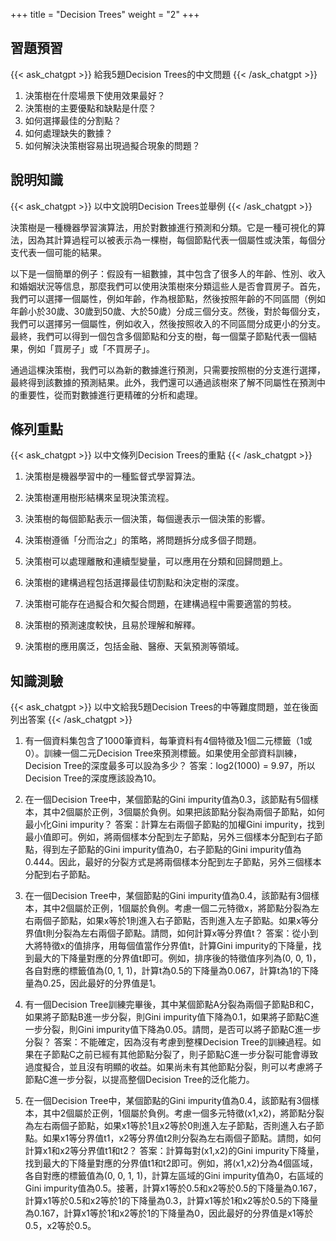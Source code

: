 +++
title = "Decision Trees"
weight = "2"
+++
## 習題預習
{{< ask_chatgpt >}}
給我5題Decision Trees的中文問題
{{< /ask_chatgpt >}}

1. 決策樹在什麼場景下使用效果最好？
2. 決策樹的主要優點和缺點是什麼？
3. 如何選擇最佳的分割點？
4. 如何處理缺失的數據？
5. 如何解決決策樹容易出現過擬合現象的問題？   

## 說明知識
{{< ask_chatgpt >}}
以中文說明Decision Trees並舉例
{{< /ask_chatgpt >}}

決策樹是一種機器學習演算法，用於對數據進行預測和分類。它是一種可視化的算法，因為其計算過程可以被表示為一棵樹，每個節點代表一個屬性或決策，每個分支代表一個可能的結果。

以下是一個簡單的例子：假設有一組數據，其中包含了很多人的年齡、性別、收入和婚姻狀況等信息，那麼我們可以使用決策樹來分類這些人是否會買房子。首先，我們可以選擇一個屬性，例如年齡，作為根節點，然後按照年齡的不同區間（例如年齡小於30歲、30歲到50歲、大於50歲）分成三個分支。然後，對於每個分支，我們可以選擇另一個屬性，例如收入，然後按照收入的不同區間分成更小的分支。最終，我們可以得到一個包含多個節點和分支的樹，每一個葉子節點代表一個結果，例如「買房子」或「不買房子」。

通過這棵決策樹，我們可以為新的數據進行預測，只需要按照樹的分支進行選擇，最終得到該數據的預測結果。此外，我們還可以通過該樹來了解不同屬性在預測中的重要性，從而對數據進行更精確的分析和處理。   

## 條列重點
{{< ask_chatgpt >}}
以中文條列Decision Trees的重點
{{< /ask_chatgpt >}}

1. 決策樹是機器學習中的一種監督式學習算法。

2. 決策樹運用樹形結構來呈現決策流程。

3. 決策樹的每個節點表示一個決策，每個邊表示一個決策的影響。

4. 決策樹遵循「分而治之」的策略，將問題拆分成多個子問題。

5. 決策樹可以處理離散和連續型變量，可以應用在分類和回歸問題上。

6. 決策樹的建構過程包括選擇最佳切割點和決定樹的深度。

7. 決策樹可能存在過擬合和欠擬合問題，在建構過程中需要適當的剪枝。

8. 決策樹的預測速度較快，且易於理解和解釋。

9. 決策樹的應用廣泛，包括金融、醫療、天氣預測等領域。   

## 知識測驗
{{< ask_chatgpt >}}
以中文給我5題Decision Trees的中等難度問題，並在後面列出答案
{{< /ask_chatgpt >}}

1. 有一個資料集包含了1000筆資料，每筆資料有4個特徵及1個二元標籤（1或0）。訓練一個二元Decision Tree來預測標籤。如果使用全部資料訓練，Decision Tree的深度最多可以設為多少？
答案：log2(1000) = 9.97，所以Decision Tree的深度應該設為10。

2. 在一個Decision Tree中，某個節點的Gini impurity值為0.3，該節點有5個樣本，其中2個屬於正例，3個屬於負例。如果把該節點分裂為兩個子節點，如何最小化Gini impurity？
答案：計算左右兩個子節點的加權Gini impurity，找到最小值即可。例如，將兩個樣本分配到左子節點，另外三個樣本分配到右子節點，得到左子節點的Gini impurity值為0，右子節點的Gini impurity值為0.444。因此，最好的分裂方式是將兩個樣本分配到左子節點，另外三個樣本分配到右子節點。

3. 在一個Decision Tree中，某個節點的Gini impurity值為0.4，該節點有3個樣本，其中2個屬於正例，1個屬於負例。考慮一個二元特徵x，將節點分裂為左右兩個子節點，如果x等於1則進入右子節點，否則進入左子節點。如果x等分界值t則分裂為左右兩個子節點。請問，如何計算x等分界值t？
答案：從小到大將特徵x的值排序，用每個值當作分界值t，計算Gini impurity的下降量，找到最大的下降量對應的分界值t即可。例如，排序後的特徵值序列為(0, 0, 1)，各自對應的標籤值為(0, 1, 1)，計算t為0.5的下降量為0.067，計算t為1的下降量為0.25，因此最好的分界值是1。

4. 有一個Decision Tree訓練完畢後，其中某個節點A分裂為兩個子節點B和C，如果將子節點B進一步分裂，則Gini impurity值下降為0.1，如果將子節點C進一步分裂，則Gini impurity值下降為0.05。請問，是否可以將子節點C進一步分裂？
答案：不能確定，因為沒有考慮到整棵Decision Tree的訓練過程。如果在子節點C之前已經有其他節點分裂了，則子節點C進一步分裂可能會導致過度擬合，並且沒有明顯的收益。如果尚未有其他節點分裂，則可以考慮將子節點C進一步分裂，以提高整個Decision Tree的泛化能力。

5. 在一個Decision Tree中，某個節點的Gini impurity值為0.4，該節點有3個樣本，其中2個屬於正例，1個屬於負例。考慮一個多元特徵(x1,x2)，將節點分裂為左右兩個子節點，如果x1等於1且x2等於0則進入左子節點，否則進入右子節點。如果x1等分界值t1，x2等分界值t2則分裂為左右兩個子節點。請問，如何計算x1和x2等分界值t1和t2？
答案：計算每對(x1,x2)的Gini impurity下降量，找到最大的下降量對應的分界值t1和t2即可。例如，將(x1,x2)分為4個區域，各自對應的標籤值為(0, 0, 1, 1)，計算左區域的Gini impurity值為0，右區域的Gini impurity值為0.5。接著，計算x1等於0.5和x2等於0.5的下降量為0.167，計算x1等於0.5和x2等於1的下降量為0.3，計算x1等於1和x2等於0.5的下降量為0.167，計算x1等於1和x2等於1的下降量為0，因此最好的分界值是x1等於0.5，x2等於0.5。   


